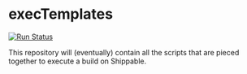 # execTemplates

[![Run Status](https://api.shippable.com/projects/59c0de1db5bb22070042e614/badge?branch=master)](https://app.shippable.com/github/Shippable/execTemplates)

This repository will (eventually) contain all the scripts that are pieced together to execute a build on Shippable.
